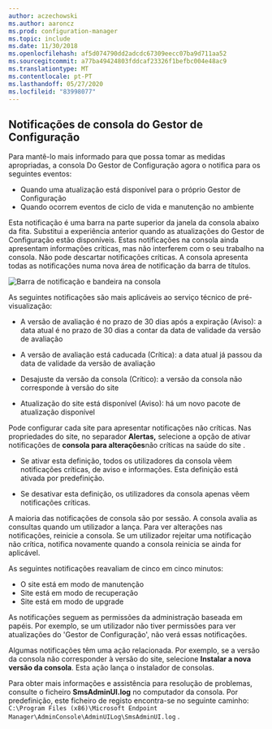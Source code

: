 ```yaml
---
author: aczechowski
ms.author: aaroncz
ms.prod: configuration-manager
ms.topic: include
ms.date: 11/30/2018
ms.openlocfilehash: af5d074790dd2adcdc67309eecc07ba9d711aa52
ms.sourcegitcommit: a77ba49424803fddcaf23326f1befbc004e48ac9
ms.translationtype: MT
ms.contentlocale: pt-PT
ms.lasthandoff: 05/27/2020
ms.locfileid: "83998077"
---
```

## <a name="configuration-manager-console-notifications"></a><a name="bkmk_notify"></a>Notificações de consola do Gestor de Configuração
<!--1318035-->
Para mantê-lo mais informado para que possa tomar as medidas apropriadas, a consola Do Gestor de Configuração agora o notifica para os seguintes eventos:
- Quando uma atualização está disponível para o próprio Gestor de Configuração
- Quando ocorrem eventos de ciclo de vida e manutenção no ambiente

Esta notificação é uma barra na parte superior da janela da consola abaixo da fita. Substitui a experiência anterior quando as atualizações do Gestor de Configuração estão disponíveis. Estas notificações na consola ainda apresentam informações críticas, mas não interferem com o seu trabalho na consola. Não pode descartar notificações críticas. A consola apresenta todas as notificações numa nova área de notificação da barra de títulos. 

![Barra de notificação e bandeira na consola](../../media/1318035-notify-eval-version-expired.png)

As seguintes notificações são mais aplicáveis ao serviço técnico de pré-visualização:  

- A versão de avaliação é no prazo de 30 dias após a expiração (Aviso): a data atual é no prazo de 30 dias a contar da data de validade da versão de avaliação  

- A versão de avaliação está caducada (Crítica): a data atual já passou da data de validade da versão de avaliação  

- Desajuste da versão da consola (Crítico): a versão da consola não corresponde à versão do site  

- Atualização do site está disponível (Aviso): há um novo pacote de atualização disponível  


Pode configurar cada site para apresentar notificações não críticas. Nas propriedades do site, no separador **Alertas,** selecione a opção de ativar notificações de **consola para alterações**não críticas na saúde do site . 

- Se ativar esta definição, todos os utilizadores da consola vêem notificações críticas, de aviso e informações. Esta definição está ativada por predefinição.  

- Se desativar esta definição, os utilizadores da consola apenas vêem notificações críticas.  

A maioria das notificações de consola são por sessão. A consola avalia as consultas quando um utilizador a lança. Para ver alterações nas notificações, reinicie a consola. Se um utilizador rejeitar uma notificação não crítica, notifica novamente quando a consola reinicia se ainda for aplicável. 

As seguintes notificações reavaliam de cinco em cinco minutos:
- O site está em modo de manutenção  
- Site está em modo de recuperação  
- Site está em modo de upgrade  

As notificações seguem as permissões da administração baseada em papéis. Por exemplo, se um utilizador não tiver permissões para ver atualizações do 'Gestor de Configuração', não verá essas notificações.

Algumas notificações têm uma ação relacionada. Por exemplo, se a versão da consola não corresponder à versão do site, selecione **Instalar a nova versão da consola**. Esta ação lança o instalador de consolas. 

Para obter mais informações e assistência para resolução de problemas, consulte o ficheiro **SmsAdminUI.log** no computador da consola. Por predefinição, este ficheiro de registo encontra-se no seguinte caminho: `C:\Program Files (x86)\Microsoft Endpoint Manager\AdminConsole\AdminUILog\SmsAdminUI.log` .

